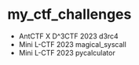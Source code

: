 # my_ctf_challenges
- AntCTF X D^3CTF 2023 d3rc4
- Mini L-CTF 2023 magical_syscall
- Mini L-CTF 2023 pycalculator
